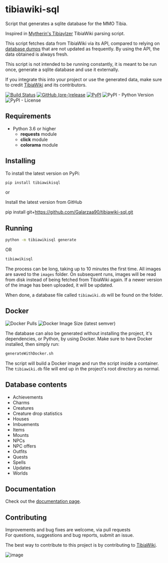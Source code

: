 # tibiawiki-sql 

Script that generates a sqlite database for the MMO Tibia.

Inspired in [Mytherin's Tibiaylzer](https://github.com/Mytherin/Tibialyzer) TibiaWiki parsing script.

This script fetches data from TibiaWiki via its API, compared to relying on [database dumps](http://tibia.fandom.com/wiki/Special:Statistics)
that are not updated as frequently. By using the API, the data obtained is always fresh.

This script is not intended to be running constantly, it is meant to be run once, generate a sqlite database and use it 
externally.

If you integrate this into your project or use the generated data, make sure to credit [TibiaWiki](https://tibia.fandom.com) and its contributors.


[![Build Status](https://travis-ci.org/Galarzaa90/tibiawiki-sql.svg?branch=master)](https://travis-ci.org/Galarzaa90/tibiawiki-sql)
[![GitHub (pre-)release](https://img.shields.io/github/release/Galarzaa90/tibiawiki-sql/all.svg)](https://github.com/Galarzaa90/tibiawiki-sql/releases)
[![PyPI](https://img.shields.io/pypi/v/tibiawikisql.svg)](https://pypi.python.org/pypi/tibiawikisql/)
![PyPI - Python Version](https://img.shields.io/pypi/pyversions/tibiawikisql.svg)
![PyPI - License](https://img.shields.io/pypi/l/tibiawikisql.svg)

## Requirements
* Python 3.6 or higher
    * **requests** module
    * **click** module
    * **colorama** module
    
## Installing
To install the latest version on PyPi:

```sh
pip install tibiawikisql
```

or

Install the latest version from GitHub

pip install git+https://github.com/Galarzaa90/tibiawiki-sql.git

## Running

```sh
python -m tibiawikisql generate
```

OR

```sh
tibiawikisql
```

The process can be long, taking up to 10 minutes the first time. All images are saved to the `images` folder. On 
subsequent runs, images will be read from disk instead of being fetched from TibiaWiki again.
If a newer version of the image has been uploaded, it will be updated.

When done, a database file called `tibiawiki.db` will be found on the folder.

## Docker
![Docker Pulls](https://img.shields.io/docker/pulls/galarzaa90/tibiawiki-sql)
![Docker Image Size (latest semver)](https://img.shields.io/docker/image-size/galarzaa90/tibiawiki-sql?sort=semver)

The database can also be generated without installing the project, it's dependencies, or Python, by using Docker.
Make sure to have Docker installed, then simply run:

```sh
generateWithDocker.sh
```

The script will build a Docker image and run the script inside a container. The `tibiawiki.db` file will end up in
the project's root directory as normal.

## Database contents
* Achievements
* Charms
* Creatures
* Creature drop statistics
* Houses
* Imbuements
* Items
* Mounts
* NPCs
* NPC offers
* Outfits
* Quests
* Spells
* Updates
* Worlds

## Documentation
Check out the [documentation page](https://galarzaa90.github.io/tibiawiki-sql/).


## Contributing
Improvements and bug fixes are welcome, via pull requests  
For questions, suggestions and bug reports, submit an issue.

The best way to contribute to this project is by contributing to [TibiaWiki](https://tibia.fandom.com).

![image](https://vignette.wikia.nocookie.net/tibia/images/d/d9/Tibiawiki_Small.gif/revision/latest?cb=20150129101832&path-prefix=en)
